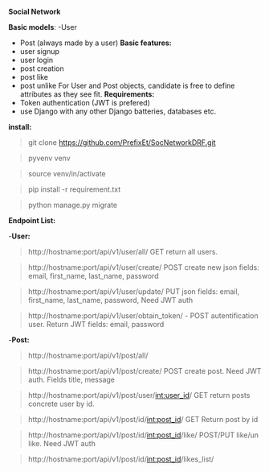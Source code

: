 **Social Network**

**Basic models**:
-User
- Post (always made by a user)
**Basic features:**
- user signup
- user login
- post creation
- post like
- post unlike
For User and Post objects, candidate is free to define attributes as they see fit.
**Requirements:**
- Token authentication (JWT is prefered)
- use Django with any other Django batteries, databases etc.


**install:**

>git clone https://github.com/PrefixEt/SocNetworkDRF.git

>pyvenv venv

>source venv/in/activate

>pip install -r requirement.txt

>python manage.py migrate





**Endpoint List:**

-**User:**

> http://hostname:port/api/v1/user/all/  GET return all users.
 
>http://hostname:port/api/v1/user/create/  POST create new json fields: email, first_name, last_name, password 

>http://hostname:port/api/v1/user/update/ PUT json fields: email, first_name, last_name, password, Need JWT auth

> http://hostname:port/api/v1/user/obtain_token/ - POST autentification user. Return JWT fields: email, password

-**Post:**

>http://hostname:port/api/v1/post/all/

>http://hostname:port/api/v1/post/create/ POST create post. Need JWT auth. Fields title, message

>http://hostname:port/api/v1/post/user/<int:user_id>/ GET return posts concrete user by id. 

>http://hostname:port/api/v1/post/id/<int:post_id>/ GET Return post by id

>http://hostname:port/api/v1/post/id/<int:post_id>/like/ POST/PUT like/un like. Need JWT auth

>http://hostname:port/api/v1/post/id/<int:post_id>/likes_list/
